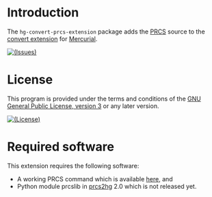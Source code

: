 # Introduction

The `hg-convert-prcs-extension` package adds the [PRCS][] source to the
[convert extension][] for [Mercurial][].

[PRCS]: http://prcs.sourceforge.net/
[Mercurial]: https://www.mercurial-scm.org/
[convert extension]: https://www.mercurial-scm.org/wiki/ConvertExtension

[![(Issues)](https://img.shields.io/bitbucket/issues/kazssym/hg-convert-prcs-extension.svg)][open issues]

[open issues]: https://bitbucket.org/kazssym/hg-convert-prcs-extension/issues?status=new&status=open

# License

This program is provided under the terms and conditions of the
[GNU General Public License, version 3][GPL-3.0] or any later version.

[![(License)](https://img.shields.io/badge/license-GPL--3.0--or--later-blue.svg)][GPL-3.0]

[GPL-3.0]: https://opensource.org/licenses/GPL-3.0 "GNU General Public License, version 3"

# Required software

This extension requires the following software:

-   A working PRCS command which is available
    [here](https://bitbucket.org/kazssym/prcs), and
-   Python module prcslib in
    [prcs2hg](https://bitbucket.org/kazssym/prcs2hg) 2.0 which is not
    released yet.
